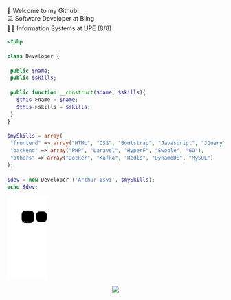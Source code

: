 :open_file_folder: Welcome to my Github!
<br>
:computer: Software Developer at Bling
<br>
👨‍🎓 Information Systems at UPE (8/8)
<br>
 
 ```php
 <?php
 
class Developer {
 
  public $name;
  public $skills;
  
  public function __construct($name, $skills){
    $this->name = $name;
    $this->skills = $skills;
  }
}

$mySkills = array(
  "frontend" => array("HTML", "CSS", "Bootstrap", "Javascript", "JQuery", "React", "Vue"),  
  "backend" => array("PHP", "Laravel", "HyperF", "Swoole", "GO"),
  "others" => array("Docker", "Kafka", "Redis", "DynamoDB", "MySQL")
);

$dev = new Developer ('Arthur Isvi', $mySkills);
echo $dev;

```
![Snake animation](https://github.com/isaac545454/isaac545454/blob/output/github-contribution-grid-snake.svg)


 <div style="">
    
   <div align='center'>
<a height="150em" width = "100%" href="http://www.github.com/arthurisvi">
  <img src="https://github-readme-streak-stats.herokuapp.com/?user=arthurisvi&stroke=2ea043&background=171717&ring=3382ed&fire=3382ed&currStreakNum=0bd967&currStreakLabel=3382ed&sideNums=0bd967&sideLabels=3382ed&dates=0bd967&hide_border=true" /></a>
</div>
 
 </div>

